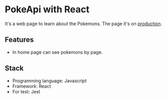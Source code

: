 # PokeApi with React

It's a web page to learn about the Pokemons. The page it's on [production](https://biplopdey.github.io/pokemon/).

## Features
- In home page can see pokemons by page.

## Stack
- Programming language: Javascript
- Framework: React
- For test: Jest
